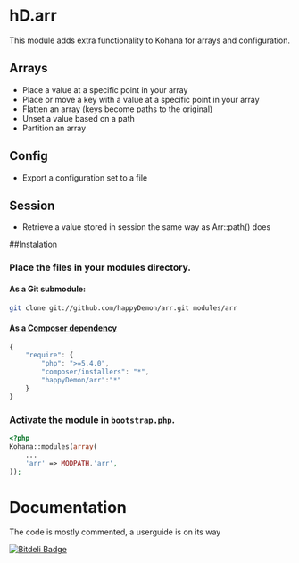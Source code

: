 # hD.arr

This module adds extra functionality to Kohana for arrays and configuration.

## Arrays

 - Place a value at a specific point in your array
 - Place or move a key with a value at a specific point in your array
 - Flatten an array (keys become paths to the original)
 - Unset a value based on a path
 - Partition an array

## Config

 - Export a configuration set to a file

## Session

 - Retrieve a value stored in session the same way as Arr::path() does

##Instalation

### Place the files in your modules directory.

#### As a Git submodule:

```bash
git clone git://github.com/happyDemon/arr.git modules/arr
```
#### As a [Composer dependency](http://getcomposer.org)

```javascript
{
	"require": {
		"php": ">=5.4.0",
		"composer/installers": "*",
		"happyDemon/arr":"*"
	}
}
```

### Activate the module in `bootstrap.php`.

```php
<?php
Kohana::modules(array(
	...
	'arr' => MODPATH.'arr',
));
```

# Documentation

The code is mostly commented, a userguide is on its way


[![Bitdeli Badge](https://d2weczhvl823v0.cloudfront.net/happyDemon/arr/trend.png)](https://bitdeli.com/free "Bitdeli Badge")

